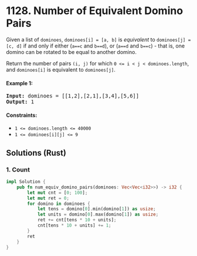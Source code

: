 # 1128. Number of Equivalent Domino Pairs
Given a list of ```dominoes```, ```dominoes[i] = [a, b]``` is *equivalent* to ```dominoes[j] = [c, d]``` if and only if either (```a==c``` and ```b==d```), or (```a==d``` and ```b==c```) - that is, one domino can be rotated to be equal to another domino.

Return the number of pairs ```(i, j)``` for which ```0 <= i < j < dominoes.length```, and ```dominoes[i]``` is equivalent to ```dominoes[j]```.

#### Example 1:
<pre>
<strong>Input:</strong> dominoes = [[1,2],[2,1],[3,4],[5,6]]
<strong>Output:</strong> 1
</pre>

#### Constraints:
* ```1 <= dominoes.length <= 40000```
* ```1 <= dominoes[i][j] <= 9```

## Solutions (Rust)

### 1. Count
```Rust
impl Solution {
    pub fn num_equiv_domino_pairs(dominoes: Vec<Vec<i32>>) -> i32 {
        let mut cnt = [0; 100];
        let mut ret = 0;
        for domino in dominoes {
            let tens = domino[0].min(domino[1]) as usize;
            let units = domino[0].max(domino[1]) as usize;
            ret += cnt[tens * 10 + units];
            cnt[tens * 10 + units] += 1;
        }
        ret
    }
}
```
